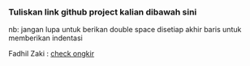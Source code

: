  ### Tuliskan link github project kalian dibawah sini  

 nb:
 jangan lupa untuk berikan double space disetiap akhir baris untuk memberikan indentasi

 Fadhil Zaki : [check ongkir](https://github.com/zfadhil/check-ongkir)  
